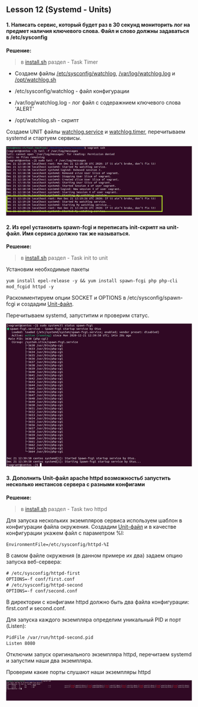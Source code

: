 ## Lesson 12 (Systemd - Units) 


#### 1. Написать сервис, который будет раз в 30 секунд мониторить лог на предмет наличия ключевого слова. Файл и слово должны задаваться в /etc/sysconfig

**Решение:** 
> в [install.sh](install.sh) раздел - Task Timer

* Создаем файлы [/etc/sysconfig/watchlog](scripts/watchlog), [/var/log/watchlog.log](scripts/watchlog.log) и [/opt/watchlog.sh](scripts/watchlog.sh) 

* /etc/sysconfig/watchlog - файл конфигурации 
* /var/log/watchlog.log - лог файл с содеражнием ключевого слова ‘ALERT’
* /opt/watchlog.sh - скрипт

Создаем UNIT файлы [watchlog.service](scripts/watchlog.service) и [watchlog.timer](scripts/watchlog.timer), перечитываем systemd и стартуем сервисы.

![Image Timer](images/1.jpg)

#### 2. Из epel установить spawn-fcgi и переписать init-скрипт на unit-файл. Имя сервиса должно так же называться.

**Решение:** 
> в [install.sh](install.sh) раздел - Task init to unit

Установим необходимые пакеты 

```
yum install epel-release -y && yum install spawn-fcgi php php-cli mod_fcgid httpd -y
```

Раскомментируем опции SOCKET и OPTIONS в /etc/sysconfig/spawn-fcgi и создадим [Unit-файл](scripts/spawn-fcgi.service). 

Перечитываем systemd, запуститим и проверим статус.

![Image Spawn-fcgi](images/2.jpg)

#### 3. Дополнить Unit-файл apache httpd возможностьб запустить несколько инстансов сервера с разными конфигами

**Решение:** 
> в [install.sh](install.sh) раздел - Task two httpd

Для запуска нескольких экземпляров сервиса используем шаблон в конфигурации файла окружения. 
Создадим [Unit-файл](scripts/httpd.service) и в качестве конфигурации укажем файл с параметром %I:

```
EnvironmentFile=/etc/sysconfig/httpd-%I
```

В самом файле окружения (в данном примере их два) задаем опцию запуска веб-сервера:

```
# /etc/sysconfig/httpd-first
OPTIONS=-f conf/first.conf
# /etc/sysconfig/httpd-second
OPTIONS=-f conf/second.conf
```
В директории с конфигами httpd должно быть два файла конфигурации: first.conf и second.conf.

Для запуска каждого экземпляра определим уникальный PID и порт (Listen):

```
PidFile /var/run/httpd-second.pid
Listen 8080
```

Отключим запуск оригинального экземпляра httpd, перечитаем systemd и запустим наши два экземпляра. 

Проверим какие порты слушают наши экземпляры httpd

![Image To-httpd](images/3.jpg)
